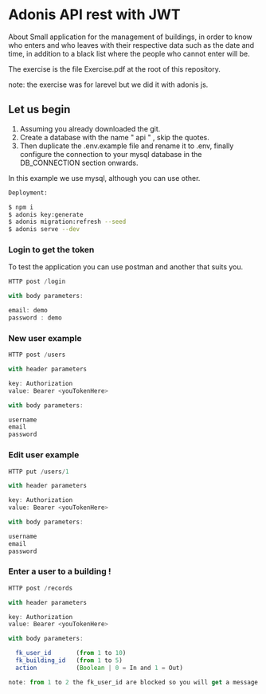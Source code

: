 # Adonis API rest with JWT

About
Small application for the management of buildings, in order to know who enters and who leaves with their respective data such as the date and time, in addition to a black list where the people who cannot enter will be.

The exercise is the file Exercise.pdf at the root of this repository.

note: the exercise was for larevel but we did it with adonis js.

## Let us begin


1. Assuming you already downloaded the git.
2. Create a database with the name " api " , skip the quotes.
3. Then duplicate the .env.example file and rename it to .env, finally configure the connection to your mysql database in the DB_CONNECTION section onwards.

In this example we use mysql, although you can use other.

```bash
Deployment:

$ npm i
$ adonis key:generate
$ adonis migration:refresh --seed
$ adonis serve --dev


```


### Login to get the token

To test the application you can use postman and another that suits you.
```js
HTTP post /login

with body parameters:

email: demo
password : demo
```

### New user example

```js
HTTP post /users

with header parameters

key: Authorization
value: Bearer <youTokenHere>

with body parameters:

username     
email        
password
```

### Edit user example

```js
HTTP put /users/1

with header parameters

key: Authorization
value: Bearer <youTokenHere>

with body parameters:

username     
email        
password
```

### Enter a user to a building !

```js
HTTP post /records

with header parameters

key: Authorization
value: Bearer <youTokenHere>

with body parameters:

  fk_user_id       (from 1 to 10)
  fk_building_id   (from 1 to 5)
  action           (Boolean | 0 = In and 1 = Out)

note: from 1 to 2 the fk_user_id are blocked so you will get a message.
```
